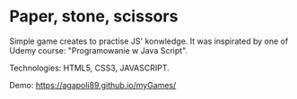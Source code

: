 # Paper, stone, scissors

Simple game creates to practise JS' konwledge. It was inspirated by one of Udemy course: "Programowanie w Java Script".

Technologies: HTML5, CSS3, JAVASCRIPT.

Demo: https://agapoli89.github.io/myGames/
